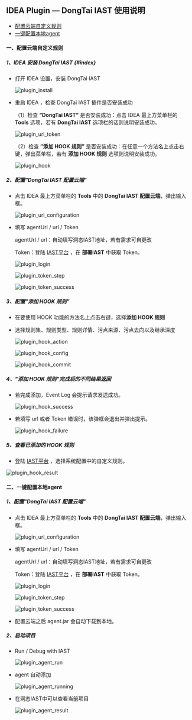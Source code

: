 ##  IDEA Plugin — DongTai IAST 使用说明

* [配置云端自定义规则](#11111)
* [一键配置本地agent](#22222)

<h4 id="11111">一、配置云端自定义规则</h3>

#####  1、IDEA 安装 DongTai IAST {#index}

- 打开 IDEA 设置，安装 DongTai IAST
  
  ![plugin_install](../../doc/assets/features/plugin_install.png)

- 重启 IDEA ，检查 DongTai IAST 插件是否安装成功

  （1）检查 **“DongTai IAST”** 是否安装成功：点击 IDEA 最上方菜单栏的 **Tools** 选项，若有 **DongTai IAST** 选项栏的话则说明安装成功。
  
   ![plugin_url_token](../../doc/assets/features/plugin_url_token.png)
  
  （2）检查 **”添加 HOOK 规则”** 是否安装成功：在任意一个方法名上点击右键，弹出菜单栏，若有 **添加 HOOK 规则** 选项则说明安装成功。
  
  ![plugin_hook](../../doc/assets/features/plugin_hook.png)

#####  2、配置"DongTai IAST 配置云端"

- 点击 IDEA 最上方菜单栏的 **Tools** 中的 **DongTai IAST 配置云端**，弹出输入框。
  
  ![plugin_url_configuration](../assets/features/plugin_url_configs.png)

- 填写 agentUrl / url / Token
  
  agentUrl / url：自动填写洞态IAST地址，若有需求可自更改
  
  Token：登陆 [IAST平台](http://iast.huoxian.cn:8000/login) ，在 **部署IAST** 中获取 Token。
  
  ![plugin_login](../../doc/assets/features/plugin_login.png)
  
  ![plugin_token_step](../../doc/assets/features/plugin_token_step.png)
  
  ![plugin_token_success](../../doc/assets/features/plugin_token_success.png)

#####  3、配置"添加 HOOK 规则"

- 在要使用 HOOK 功能的方法名上点击右键，选择**添加 HOOK 规则**

- 选择规则集、规则类型、规则详情、污点来源、污点去向以及继承深度
    
    ![plugin_hook_action](../../doc/assets/features/plugin_hook_action.png)
    
    ![plugin_hook_config](../../doc/assets/features/plugin_hook_config.png)
    
    ![plugin_hook_commit](../../doc/assets/features/plugin_hook_commit.png)

#####  4、"添加 HOOK 规则"完成后的不同结果返回

- 若完成添加，Event Log 会提示请求发送成功。
  
  ![plugin_hook_success](../../doc/assets/features/plugin_hook_success.png)
  
- 若填写 url 或者 Token 错误时，该弹框会退出并弹出提示。
  
  ![plugin_hook_failure](../../doc/assets/features/plugin_hook_failure.png)

#####  5、查看已添加的 HOOK 规则
  
 - 登陆 [IAST平台](http://iast.huoxian.cn:8000/login) ，选择系统配置中的自定义规则。

  ![plugin_hook_result](../../doc/assets/features/plugin_hook_result.png)

<h4 id="22222">二、一键配置本地agent</h3>

#####  1、配置"DongTai IAST 配置云端"

- 点击 IDEA 最上方菜单栏的 **Tools** 中的 **DongTai IAST 配置云端**，弹出输入框。

  ![plugin_url_configuration](../assets/features/plugin_url_configs.png)

- 填写 agentUrl / url / Token

  agentUrl / url：自动填写洞态IAST地址，若有需求可自更改

  Token：登陆 [IAST平台](http://iast.huoxian.cn:8000/login) ，在 **部署IAST** 中获取 Token。

  ![plugin_login](../../doc/assets/features/plugin_login.png)

  ![plugin_token_step](../../doc/assets/features/plugin_token_step.png)

  ![plugin_token_success](../../doc/assets/features/plugin_token_success.png)

- 配置云端之后 agent.jar 会自动下载到本地。

#####  2、启动项目

- Run / Debug with IAST

  ![plugin_agent_run](../../doc/assets/features/plugin_run_debug.png)
  
- agent 自动添加
  
  ![plugin_agent_running](../../doc/assets/features/plugin_agent_running.png)
  
- 在洞态IAST中可以查看当前项目
  
  ![plugin_agent_result](../../doc/assets/features/plugin_agent_result.png)











  
